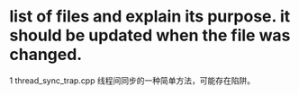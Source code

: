 # list of files and explain its purpose. it should be updated when the file was changed.


1 thread_sync_trap.cpp
线程间同步的一种简单方法，可能存在陷阱。
